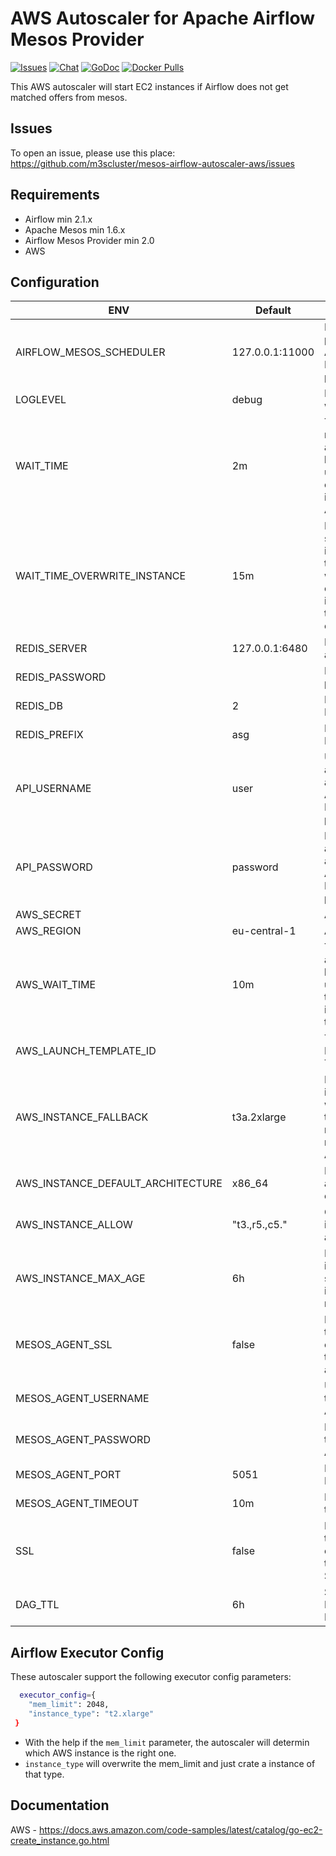 # AWS Autoscaler for Apache Airflow Mesos Provider

[![Issues](https://img.shields.io/static/v1?label=&message=Issues&color=brightgreen)](https://github.com/m3scluster/mesos-airflow-autoscaler-aws/issues)
[![Chat](https://img.shields.io/static/v1?label=&message=Chat&color=brightgreen)](https://matrix.to/#/#mesos:matrix.aventer.biz?via=matrix.aventer.biz)
[![GoDoc](https://godoc.org/github.com/AVENTER-UG/mesos-dns?status.svg)](https://godoc.org/github.com/AVENTER-UG/mesos-airflow-autoscaler-aws)
[![Docker Pulls](https://img.shields.io/docker/pulls/avhost/mesos-airflow-autoscaler-aws)](https://hub.docker.com/repository/docker/avhost/mesos-airflow-autoscaler-aws/)

This AWS autoscaler will start EC2 instances if Airflow does not get matched offers from mesos.

## Issues

To open an issue, please use this place: https://github.com/m3scluster/mesos-airflow-autoscaler-aws/issues

## Requirements

- Airflow min 2.1.x
- Apache Mesos min 1.6.x
- Airflow Mesos Provider min 2.0
- AWS


## Configuration

| ENV | Default | Description |
| --- | --- | --- |
| AIRFLOW_MESOS_SCHEDULER | 127.0.0.1:11000 | IP Address and port of the Apache Airflow Mesos provider |
| LOGLEVEL | debug | Loglevel (info, warn, debug) |
| WAIT_TIME | 2m | The time in minutes the autoscaler have to wait until it will create a mesos instance in AWS |
| WAIT_TIME_OVERWRITE_INSTANCE | 15m | If the DAG is still after 15m in the queue, the autoscaler will ignore the custom instance type to start a new ec2 instance. |
| REDIS_SERVER | 127.0.0.1:6480 | Redis server and port |
| REDIS_PASSWORD | | Redis DB password |
| REDIS_DB | 2 | Redis DB Number |
| REDIS_PREFIX | asg | Prefix for every Redis key |
| API_USERNAME | user | Username to authenticate against the Apache Airflow Mesos provider |
| API_PASSWORD | password | Password to authenticate against the Apache Airflow Mesos provider |
| AWS_SECRET | | AWS Secret |
| AWS_REGION | eu-central-1 | AWS Region |
| AWS_WAIT_TIME | 10m | The time the autoscaler have to wait until it check if the EC2 intance can be terminated. |
| AWS_LAUNCH_TEMPLATE_ID | | The AWS Launche Template ID | 
| AWS_INSTANCE_FALLBACK | t3a.2xlarge | Fallback instance type will be used if there are no more ec2 resources in AWS. |
| AWS_INSTANCE_DEFAULT_ARCHITECTURE | x86_64 | Default architecture of ec2 instance. | 
| AWS_INSTANCE_ALLOW | "t3.,r5.,c5." | Only these instances are allowed. |
| AWS_INSTANCE_MAX_AGE | 6h | Max age on an instance. That should prevent instances to run endless. |
| MESOS_AGENT_SSL | false | Enable SSL for the communication to the Mesos agent |
| MESOS_AGENT_USERNAME | | Username of the Mesos Agent |
| MESOS_AGENT_PASSWORD | | Password of the Mesos Agent |
| MESOS_AGENT_PORT | 5051 | Port of the Mesos Agent |
| MESOS_AGENT_TIMEOUT | 10m | Mesos agent timeout |
| SSL | false | Enable SSL for the communication to the Airflow Scheduler API |
| DAG_TTL | 6h | Set the TTL for DAG'keys in Redis. | 

## Airflow Executor Config

These autoscaler support the following executor config parameters:

```bash
  executor_config={
    "mem_limit": 2048,
    "instance_type": "t2.xlarge"
 }
```

- With the help if the `mem_limit` parameter, the autoscaler will determin which AWS instance is the right one. 
- `instance_type` will overwrite the mem_limit and just crate a instance of that type.

## Documentation

AWS - https://docs.aws.amazon.com/code-samples/latest/catalog/go-ec2-create_instance.go.html
